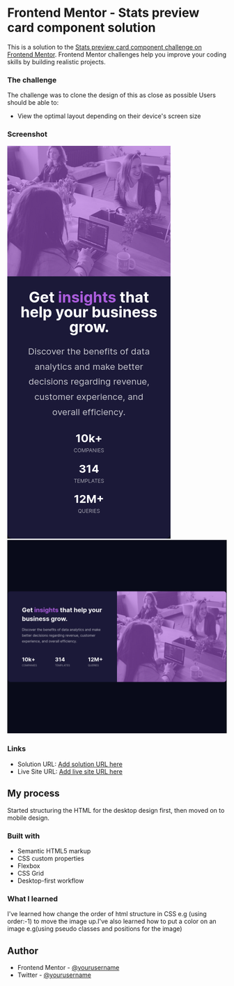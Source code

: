 # Frontend Mentor - Stats preview card component solution

This is a solution to the [Stats preview card component challenge on Frontend Mentor](https://www.frontendmentor.io/challenges/stats-preview-card-component-8JqbgoU62). Frontend Mentor challenges help you improve your coding skills by building realistic projects.

### The challenge

The challenge was to clone the design of this as close as possible
Users should be able to:

- View the optimal layout depending on their device's screen size

### Screenshot

![](./Screenshots/mobile-design.png)
![](./Screenshots/desktop-design.png)

### Links

- Solution URL: [Add solution URL here](https://your-solution-url.com)
- Live Site URL: [Add live site URL here](https://your-live-site-url.com)

## My process

Started structuring the HTML for the desktop design first, then moved on to mobile design.

### Built with

- Semantic HTML5 markup
- CSS custom properties
- Flexbox
- CSS Grid
- Desktop-first workflow

### What I learned

I've learned how change the order of html structure in CSS e.g (using order:-1) to move the image up.I've also learned how to put a color on an image e.g(using pseudo classes and positions for the image)

## Author

- Frontend Mentor - [@yourusername](https://www.frontendmentor.io/profile/Amani-dot)
- Twitter - [@yourusername](https://www.twitter.com/Amani_Off)
